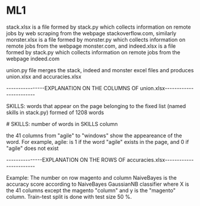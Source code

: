 # ML1

stack.xlsx is a file formed by stack.py which collects information on remote jobs by web scraping from the webpage stackoverflow.com,
similarly monster.xlsx is a file formed by monster.py which collects information on remote jobs from the webpage monster.com,
and indeed.xlsx is a file formed by stack.py which collects information on remote jobs from the webpage indeed.com

union.py file merges the stack, indeed  and monster excel files and produces union.xlsx and accuracies.xlsx

----------------EXPLANATION ON THE COLUMNS OF union.xlsx------------------------

SKILLS:  words that appear on the page belonging to the fixed list (named skills in stack.py)  formed of 1208 words

\# SKILLS: number of words in SKILLS column

the 41 columns from "agile" to "windows" show the appeareance of the word. For example,
agile: is 1 if the word "agile" exists in the page, and 0 if "agile" does not exist

---------------EXPLANATION ON THE ROWS OF accuracies.xlsx------------------------

Example: The number on row magento and column NaiveBayes is the accuracy score according to NaiveBayes GaussianNB classifier where X is the 41 columns except the magento "column" and y is the "magento" column. Train-test split is done with test size 50 %.


